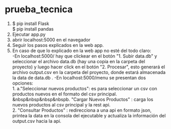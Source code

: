# prueba_tecnica

1)   $ pip install Flask <br>
     $ pip install pandas
2) Ejecutar app.py
3) abrir localhost:5000 en el navegador
4) Seguir los pasos explicados en la web app.
5) En caso de que lo explicado en la web app no esté del todo claro: <br>
    -En localhost:5000/ hay que clickear en el botón "1. Subir data.db" y seleccionar el archivo data.db
    (hay una copia en la carpeta del proyecto) y luego hacer click en el botón "2. Procesar", esto generará
    el archivo output.csv en la carpeta del proyecto, donde estará almacenada la data de data.db .
    -En localhost:5000/menu se presentan dos opciones:<br>
        1.  a."Seleccionar nuevos productos": es para seleccionar un csv con productos nuevos en el formato del csv principal.<br>
            &nbsp&nbsp&nbsp&nbspb. "Cargar Nuevos Productos" : carga los nuevos productos al csv principal y la rest api.<br>
        2. "Consultar Productos" : redirecciona a una api en formato json, printea la data en la consola del 
        ejecutable y actualiza la información del output.csv hacia la api.
